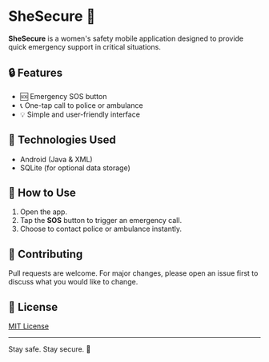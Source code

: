# SheSecure 🚨

**SheSecure** is a women's safety mobile application designed to provide quick emergency support in critical situations.

## 🔒 Features

- 🆘 Emergency SOS button
- 📞 One-tap call to police or ambulance
- 💡 Simple and user-friendly interface

## 📱 Technologies Used

- Android (Java & XML)
- SQLite (for optional data storage)

## 🚀 How to Use

1. Open the app.
2. Tap the **SOS** button to trigger an emergency call.
3. Choose to contact police or ambulance instantly.

## 🤝 Contributing

Pull requests are welcome. For major changes, please open an issue first to discuss what you would like to change.

## 📃 License

[MIT License](LICENSE)

---

Stay safe. Stay secure. 💙
